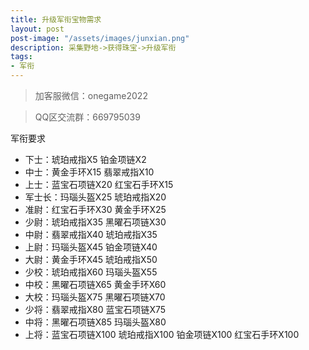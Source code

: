```yaml
---
title: 升级军衔宝物需求
layout: post
post-image: "/assets/images/junxian.png"
description: 采集野地->获得珠宝->升级军衔
tags:
- 军衔
---
```


> 加客服微信：onegame2022

> QQ区交流群：669795039


军衔要求
- 下士：琥珀戒指X5 铂金项链X2
- 中士：黄金手环X15 翡翠戒指X10
- 上士：蓝宝石项链X20 红宝石手环X15
- 军士长：玛瑙头盔X25 琥珀戒指X20
- 准尉：红宝石手环X30 黄金手环X25
- 少尉：琥珀戒指X35 黑曜石项链X30
- 中尉：翡翠戒指X40 琥珀戒指X35
- 上尉：玛瑙头盔X45 铂金项链X40
- 大尉：黄金手环X45 琥珀戒指X50
- 少校：琥珀戒指X60 玛瑙头盔X55
- 中校：黑曜石项链X65 黄金手环X60
- 大校：玛瑙头盔X75 黑曜石项链X70
- 少将：翡翠戒指X80 蓝宝石项链X75 
- 中将：黑曜石项链X85 玛瑙头盔X80
- 上将：蓝宝石项链X100 琥珀戒指X100 铂金项链X100 红宝石手环X100